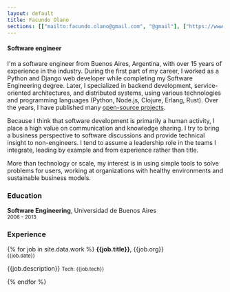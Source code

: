 ```yaml
---
layout: default
title: Facundo Olano
sections: [["mailto:facundo.olano@gmail.com", "@gmail"], ["https://www.linkedin.com/in/facundoolano/", "@linkedin"], ["/work/resume.pdf", "/work/resume.pdf"]]
---
```


#### Software engineer

<p>I'm a software engineer from Buenos Aires, Argentina, with over 15 years of experience in the industry.
    During the first part of my career, I worked as a Python and Django web developer while completing my Software Engineering degree.
    Later, I specialized in backend development, service-oriented architectures, and distributed systems, using various technologies and programming languages (Python, Node.js, Clojure, Erlang, Rust).
    Over the years, I have published many <a href="/projects">open-source projects</a>.</p>

<p>Because I think that software development is primarily a human activity, I place a high value on communication and knowledge sharing. I try to bring a business perspective to software discussions and provide technical insight to non-engineers. I tend to assume a leadership role in the teams I integrate, leading by example and from experience rather than title. </p>

<p>More than technology or scale, my interest is in using simple tools to solve problems for users, working at organizations with healthy environments and sustainable business models.</p>

### Education

**Software Engineering**, Universidad de Buenos Aires
<br/> <small><span class="date">2006 - 2013</span></small>

### Experience

{% for job in site.data.work %}
<b>{{job.title}}</b>, {{job.org}}
<br/> <small><span class="date">{{job.date}}</span></small>

{{job.description}}
<small><span class="date">Tech: {{job.tech}}</span></small>


{% endfor %}

